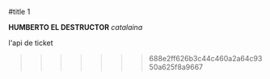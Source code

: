 #title 1


**HUMBERTO EL DESTRUCTOR**
_catalaina_

l'api de ticket
>>>>>>> 688e2ff626b3c44c460a2a64c9350a625f8a9667

